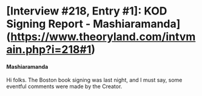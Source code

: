 # [Interview #218, Entry #1]: KOD Signing Report - Mashiaramanda](https://www.theoryland.com/intvmain.php?i=218#1)

#### Mashiaramanda

Hi folks. The Boston book signing was last night, and I must say, some eventful comments were made by the Creator.


